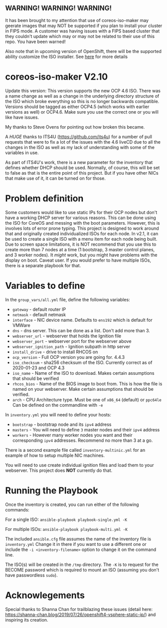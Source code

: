 ## WARNING!  WARNING!  WARNING!
It has been brought to my attention that use of coreos-iso-maker may geerate images that may NOT be supported
if you plan to install your cluster in FIPS mode.  A customer was having issues with a FIPS based cluster that
they couldn't update which may or may not be related to their use of this repo.  You have been warned!

Also note that in upcoming version of OpenShift, there will be the supported ability customize the ISO installer.
See [here](https://coreos.github.io/coreos-installer/cmd/iso/#coreos-installer-iso-customize) for more details

# coreos-iso-maker V2.10
Update this version:  This version supports the new OCP 4.6 ISO.  There was a name change as well as a change
in the underlying directory structure of the ISO which broke everything so this is no longer backwards compatible.
Versions should be tagged as either OCP4.5 (which works with earlier versions as well) or OCP4.6.  Make sure you
use the correct one or you will like have issues.

My thanks to Steve Ovens for pointing out how broken this became.

A *HUGE* thanks to ITS4U (https://github.com/its4u) for a number of pull requests that were to fix a lot
of the issues with the 4.6 liveCD due to all the changes in the ISO as well as my lack of understanding with some of 
the variables in use.

As part of ITS4U's work, there is a new parameter for the inventory that defines whether DHCP should be used.
Normally, of course, this will be set to false as that is the entire point of this project.  But if you have 
other NICs that make use of it, it can be turned on for those.

# Problem definition
Some customers would like to use static IPs for their OCP nodes but don't have a
working DHCP server for various reasons.  This can be done using the ISO for CoreOS
and messing with the boot parameters.  However, this is involves lots of error prone
typing.  This project is designed to work around that and originally created individualized ISOs
for each node.  In v2.1, it can be used to  create a single ISO with a menu item for each node being
built.  Due to screen space limitations, it is NOT recommend that you use this to create
more than 7 nodes at a time (1 bootstrap, 3 master control planes, and 3 worker nodes).
It _might_ work, but you might have problems with the display on boot.  Caveat user.
If you would prefer to have multiple ISOs, there is a separate playbook for that.

# Variables to define

In the `group_vars/all.yml` file, define the following variables:

* `gateway`  	- default router IP
* `netmask`  	- default netmask
* `interface` 	- NIC device name.  Defaults to `ens192` which is default for VMWare
* `dns`		- dns server.  This can be done as a list.  Don't add more than 3.
* `webserver_url` - webserver that holds the Ignition file
* `webserver_port` - webserver port for the webserver above
* `webserver_ignition_path` - Ignition subpath in http server
* `install_drive` - drive to install RHCOS on
* `ocp_version` 	- Full OCP version you are going for. 4.4.3
* `iso_checksum`	- sha256 checksum of the ISO.  Currently correct as of 2020-01-23 and OCP 4.3
* `iso_name`	- Name of the ISO to download.  Makes certain assumptions that should be verified
* `rhcos_bios`	- Name of the BIOS image to boot from.  This is how the file is named on your webserver.  Make certain assumptions that should be verified. 
* `arch`		- CPU Architecture type.  Must be one of `x86_64` (default) or `ppc64le` Can be defined on the commandline with `-e`

In `inventory.yml` you will need to define your hosts:

* `bootstrap`	- bootstrap node and its `ipv4` address
* `masters`	- You will need to define `3` master nodes and their `ipv4` address
* `workers`	- However many worker nodes you want and their corresponding `ipv4` addresses.  Recommend no more than 3 at a go.

There is a second example file called `inventory-multinic.yml` for an example of how to setup multiple NIC machines.

You will need to use create individual ignition files and load them to your webserver.
This project does **NOT** currently do that.

# Running the Playbook

Once the inventory is created, you can run either of the following commands:

For a single ISO:
`ansible-playbook playbook-single.yml -K`

For multiple ISOs:
`ansible-playbook playbook-multi.yml -K`

The included `ansible.cfg` file assumes the name of the inventory file is `inventory.yml`  Change it
in there if you want to use a different one or include the `-i <inventory-filename>` option to change it
on the command line.

The ISO(s) will be created in the `/tmp` directory.  The `-K` is to request for the BECOME password which is
required to mount an ISO (assuming you don't have passwordless `sudo`).

# Acknowlegements
Special thanks to Shanna Chan for trailblazing these issues (detail 
here: https://shanna-chan.blog/2019/07/26/openshift4-vsphere-static-ip/) and inspiring its creation.
